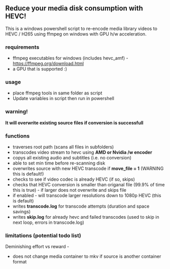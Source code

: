 ## Reduce your media disk consumption with HEVC!
This is a windows powershell script to re-encode media library videos to HEVC / H265 using ffmpeg on windows with GPU h/w acceleration. 

### requirements
- ffmpeg executables for windows (includes hevc_amf) - https://ffmpeg.org/download.html
- a GPU that is supported :) 

### usage 
- place ffmpeg tools in same folder as script 
- Update variables in script then run in powershell 

### warning! 
**It will overwrite existing source files if conversion is successfull**

### functions
- traverses root path (scans all files in subfolders) 
- transcodes video stream to hevc using **AMD or Nvidia /w encoder** 
- copys all existing audio and subtitles (i.e. no conversion) 
- able to set min time before re-scanning disk 
- overwrites source with new HEVC transcode if **move_file = 1** (WARNING this is default!) 
- checks to see if video codec is already HEVC (if so, skips)
- checks that HEVC conversion is smaller than origanal file (99.9% of time this is true) - if larger does not overwrite and skips file 
- if enabled - will transcode larger resolutions down to 1080p HEVC (this is default) 
- writes **transcode.log** for transcode attempts (duration and space savings) 
- writes **skip.log** for already hevc and failed transcodes (used to skip in next loop, errors in transcode.log) 

### limitations (potential todo list) 
Deminishing effort vs reward - 
- does not change media container to mkv if source is another container format


